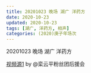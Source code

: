 ```yaml
---
title: 20201023 晚场 湖广 洋药方  
date: 2020-10-23
updated: 2020-10-23
tags: [湖广, 洋药方, 相声]
categories: (2020)庚子年场次
---
```

20201023 晚场 湖广 洋药方 



[视频源1](https://weibo.com/6574451359/JqzNPEvya) by @栾云平粉丝团后援会

